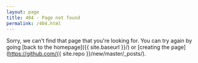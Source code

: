 ```yaml
---
layout: page
title: 404 - Page not found
permalink: /404.html
---
```


Sorry, we can't find that page that you're looking for. You can try again by going [back to the homepage]({{ site.baseurl }}/) or [creating the page](https://github.com/{{ site.repo }}/new/master/_posts/).

<span id="joke"></span>

<script>
    fetch('https://icanhazdadjoke.com/', {headers: { Accept: "text/plain" }}).then(res => res.text()).then(joke => {
        document.getElementById('joke').innerText = joke;
    })
</script>
